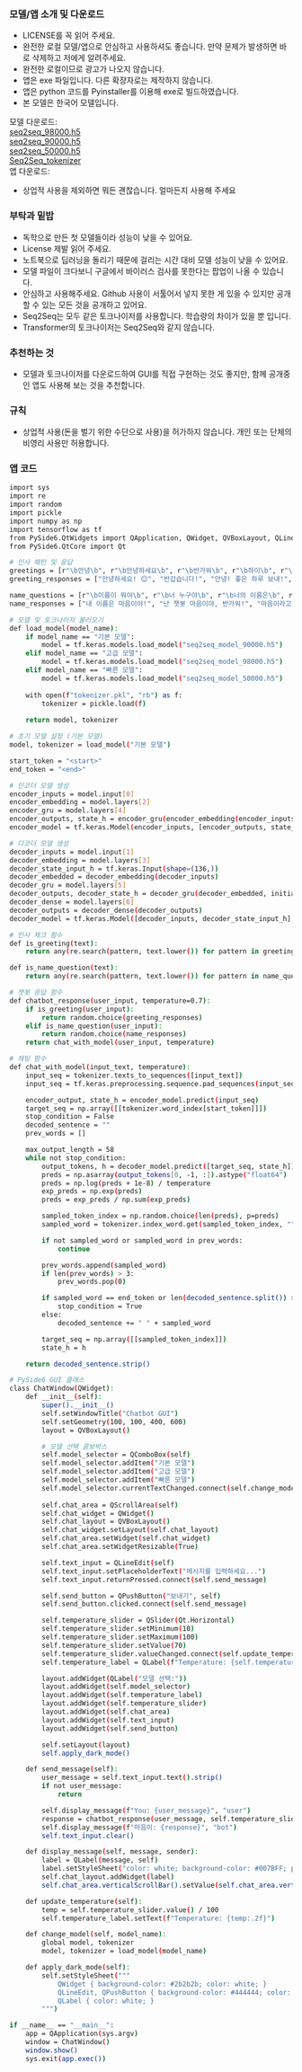 ### 모델/앱 소개 및 다운로드                                                                                
+ LICENSE를 꼭 읽어 주세요.                                                                                                                                                                                                 
+ 완전한 로컬 모델/앱으로 안심하고 사용하셔도 좋습니다. 만약 문제가 발생하면 바로 삭제하고 저에게 알려주세요.
+ 완전한 로컬이므로 광고가 나오지 않습니다.
+ 앱은 exe 파일입니다. 다른 확장자로는 제작하지 않습니다.
+ 앱은 python 코드를 Pyinstaller를 이용해 exe로 빌드하였습니다.
+ 본 모델은 한국어 모델입니다.

모델 다운로드:                                                                                                   
[seq2seq_98000.h5](https://drive.google.com/file/d/13jwVJKOXsGiRwoMHI9dASlYEUsulsxs_/view?usp=drive_link)       
[seq2seq_90000.h5](https://drive.google.com/file/d/1eCgpFWnyJSX-JgShrnCTm4-LDit_cB0T/view?usp=drive_link)       
[seq2seq_50000.h5](https://drive.google.com/file/d/19tm0EH82sRCQQUbho6bLicw80kc1TI0s/view?usp=drive_link)     
[Seq2Seq_tokenizer](https://raw.github.com/INSECT5386/AI/tokenizer/tokenizer.pkl)                
앱 다운로드:                                                                                                     



+ 상업적 사용을 제외하면 뭐든 괜찮습니다. 얼마든지 사용해 주세요 

### 부탁과 밑밥

+ 독학으로 만든 첫 모델들이라 성능이 낮을 수 있어요.
+ License 제발 읽어 주세요.
+ 노트북으로 딥러닝을 돌리기 때문에 걸리는 시간 대비 모델 성능이 낮을 수 있어요.
+ 모델 파일이 크다보니 구글에서 바이러스 검사를 못한다는 팝업이 나올 수 있습니다.
+ 안심하고 사용해주세요. Github 사용이 서툴어서 넣지 못한 게 있을 수 있지만 공개할 수 있는 모든 것을 공개하고 있어요.
+ Seq2Seq는 모두 같은 토크나이저를 사용합니다. 학습량의 차이가 있을 뿐 입니다.
+ Transformer의 토크나이저는 Seq2Seq와 같지 않습니다.

### 추천하는 것

+ 모델과 토크나이저를 다운로드하여 GUI를 직접 구현하는 것도 좋지만, 함께 공개중인 앱도 사용해 보는 것을 추천합니다.

### 규칙

+ 상업적 사용(돈을 벌기 위한 수단으로 사용)을 허가하지 않습니다. 개인 또는 단체의 비영리 사용만 허용합니다.
### 앱 코드
```bash
import sys
import re
import random
import pickle
import numpy as np
import tensorflow as tf
from PySide6.QtWidgets import QApplication, QWidget, QVBoxLayout, QLineEdit, QPushButton, QLabel, QScrollArea, QSlider, QComboBox
from PySide6.QtCore import Qt

# 인사 패턴 및 응답
greetings = [r"\b안녕\b", r"\b안녕하세요\b", r"\b반가워\b", r"\b하이\b", r"\b잘 지내\b"]
greeting_responses = ["안녕하세요! 😊", "반갑습니다!", "안녕! 좋은 하루 보내!", "하이~ 뭐 도와줄까?"]

name_questions = [r"\b이름이 뭐야\b", r"\b너 누구야\b", r"\b너의 이름은\b", r"\b너 뭐야\b"]
name_responses = ["내 이름은 마음이야!", "난 챗봇 마음이야, 반가워!", "마음이라고 불러줘! 😊"]

# 모델 및 토크나이저 불러오기
def load_model(model_name):
    if model_name == "기본 모델":
        model = tf.keras.models.load_model("seq2seq_model_90000.h5")
    elif model_name == "고급 모델":
        model = tf.keras.models.load_model("seq2seq_model_98000.h5")
    elif model_name == "빠른 모델":
        model = tf.keras.models.load_model("seq2seq_model_50000.h5")
    
    with open(f"tokenizer.pkl", "rb") as f:
        tokenizer = pickle.load(f)
    
    return model, tokenizer

# 초기 모델 설정 (기본 모델)
model, tokenizer = load_model("기본 모델")

start_token = "<start>"
end_token = "<end>"

# 인코더 모델 생성
encoder_inputs = model.input[0]
encoder_embedding = model.layers[2]
encoder_gru = model.layers[4]
encoder_outputs, state_h = encoder_gru(encoder_embedding(encoder_inputs))
encoder_model = tf.keras.Model(encoder_inputs, [encoder_outputs, state_h])

# 디코더 모델 생성
decoder_inputs = model.input[1]
decoder_embedding = model.layers[3]
decoder_state_input_h = tf.keras.Input(shape=(136,))
decoder_embedded = decoder_embedding(decoder_inputs)
decoder_gru = model.layers[5]
decoder_outputs, decoder_state_h = decoder_gru(decoder_embedded, initial_state=decoder_state_input_h)
decoder_dense = model.layers[6]
decoder_outputs = decoder_dense(decoder_outputs)
decoder_model = tf.keras.Model([decoder_inputs, decoder_state_input_h], [decoder_outputs, decoder_state_h])

# 인사 체크 함수
def is_greeting(text):
    return any(re.search(pattern, text.lower()) for pattern in greetings)

def is_name_question(text):
    return any(re.search(pattern, text.lower()) for pattern in name_questions)

# 챗봇 응답 함수
def chatbot_response(user_input, temperature=0.7):
    if is_greeting(user_input):
        return random.choice(greeting_responses)
    elif is_name_question(user_input):
        return random.choice(name_responses)
    return chat_with_model(user_input, temperature)

# 채팅 함수
def chat_with_model(input_text, temperature):
    input_seq = tokenizer.texts_to_sequences([input_text])
    input_seq = tf.keras.preprocessing.sequence.pad_sequences(input_seq, maxlen=40, padding="post")

    encoder_output, state_h = encoder_model.predict(input_seq)
    target_seq = np.array([[tokenizer.word_index[start_token]]])
    stop_condition = False
    decoded_sentence = ""
    prev_words = []

    max_output_length = 58
    while not stop_condition:
        output_tokens, h = decoder_model.predict([target_seq, state_h])
        preds = np.asarray(output_tokens[0, -1, :]).astype("float64")
        preds = np.log(preds + 1e-8) / temperature
        exp_preds = np.exp(preds)
        preds = exp_preds / np.sum(exp_preds)

        sampled_token_index = np.random.choice(len(preds), p=preds)
        sampled_word = tokenizer.index_word.get(sampled_token_index, "")

        if not sampled_word or sampled_word in prev_words:
            continue

        prev_words.append(sampled_word)
        if len(prev_words) > 3:
            prev_words.pop(0)

        if sampled_word == end_token or len(decoded_sentence.split()) >= max_output_length:
            stop_condition = True
        else:
            decoded_sentence += " " + sampled_word

        target_seq = np.array([[sampled_token_index]])
        state_h = h

    return decoded_sentence.strip()

# PySide6 GUI 클래스
class ChatWindow(QWidget):
    def __init__(self):
        super().__init__()
        self.setWindowTitle("Chatbot GUI")
        self.setGeometry(100, 100, 400, 600)
        layout = QVBoxLayout()

        # 모델 선택 콤보박스
        self.model_selector = QComboBox(self)
        self.model_selector.addItem("기본 모델")
        self.model_selector.addItem("고급 모델")
        self.model_selector.addItem("빠른 모델")
        self.model_selector.currentTextChanged.connect(self.change_model)
        
        self.chat_area = QScrollArea(self)
        self.chat_widget = QWidget()
        self.chat_layout = QVBoxLayout()
        self.chat_widget.setLayout(self.chat_layout)
        self.chat_area.setWidget(self.chat_widget)
        self.chat_area.setWidgetResizable(True)

        self.text_input = QLineEdit(self)
        self.text_input.setPlaceholderText("메시지를 입력하세요...")
        self.text_input.returnPressed.connect(self.send_message)

        self.send_button = QPushButton("보내기", self)
        self.send_button.clicked.connect(self.send_message)

        self.temperature_slider = QSlider(Qt.Horizontal)
        self.temperature_slider.setMinimum(10)
        self.temperature_slider.setMaximum(100)
        self.temperature_slider.setValue(70)
        self.temperature_slider.valueChanged.connect(self.update_temperature)
        self.temperature_label = QLabel(f"Temperature: {self.temperature_slider.value() / 100:.2f}", self)

        layout.addWidget(QLabel("모델 선택:"))
        layout.addWidget(self.model_selector)
        layout.addWidget(self.temperature_label)
        layout.addWidget(self.temperature_slider)
        layout.addWidget(self.chat_area)
        layout.addWidget(self.text_input)
        layout.addWidget(self.send_button)

        self.setLayout(layout)
        self.apply_dark_mode()

    def send_message(self):
        user_message = self.text_input.text().strip()
        if not user_message:
            return

        self.display_message(f"You: {user_message}", "user")
        response = chatbot_response(user_message, self.temperature_slider.value() / 100)
        self.display_message(f"마음이: {response}", "bot")
        self.text_input.clear()

    def display_message(self, message, sender):
        label = QLabel(message, self)
        label.setStyleSheet("color: white; background-color: #007BFF; padding: 5px; border-radius: 10px;" if sender == "bot" else "color: red; background-color: #f1f1f1; padding: 5px; border-radius: 10px;")
        self.chat_layout.addWidget(label)
        self.chat_area.verticalScrollBar().setValue(self.chat_area.verticalScrollBar().maximum())

    def update_temperature(self):
        temp = self.temperature_slider.value() / 100
        self.temperature_label.setText(f"Temperature: {temp:.2f}")

    def change_model(self, model_name):
        global model, tokenizer
        model, tokenizer = load_model(model_name)

    def apply_dark_mode(self):
        self.setStyleSheet("""
            QWidget { background-color: #2b2b2b; color: white; }
            QLineEdit, QPushButton { background-color: #444444; color: white; border: 1px solid #888888; }
            QLabel { color: white; }
        """)

if __name__ == "__main__":
    app = QApplication(sys.argv)
    window = ChatWindow()
    window.show()
    sys.exit(app.exec())
